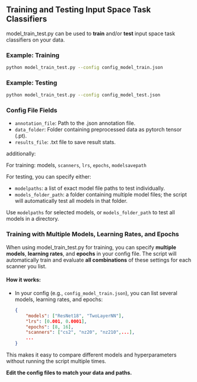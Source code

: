 
## Training and Testing Input Space Task Classifiers

model_train_test.py can be used to **train** and/or **test** input space task classifiers on your data.

### **Example: Training**

```sh
python model_train_test.py --config config_model_train.json
```

### **Example: Testing**

```sh
python model_train_test.py --config config_model_test.json
```

### **Config File Fields**

- `annotation_file`: Path to the .json annotation file.
- `data_folder`: Folder containing preprocessed data as pytorch tensor (.pt).
- `results_file`: .txt file to save result stats.

additionally:

For training: models, `scanners`, `lrs`, `epochs`, `modelsavepath`

For testing, you can specify either:

- `modelpaths`: a list of exact model file paths to test individually.
- `models_folder_path`: a folder containing multiple model files; the script will automatically test all models in that folder.

Use `modelpaths` for selected models, or `models_folder_path` to test all models in a directory.

### Training with Multiple Models, Learning Rates, and Epochs

When using model_train_test.py for training, you can specify **multiple models**, **learning rates**, and **epochs** in your config file. The script will automatically train and evaluate **all combinations** of these settings for each scanner you list.

#### **How it works:**

- In your config (e.g., `config_model_train.json`), you can list several models, learning rates, and epochs:
  ```json
  {
      "models": ["ResNet18", "TwoLayerNN"],
      "lrs": [0.001, 0.0001],
      "epochs": [8, 16],
      "scanners": ["cs2", "nz20", "nz210",...],
      ...
  }
  ```

This makes it easy to compare different models and hyperparameters without running the script multiple times.




**Edit the config files to match your data and paths.**



